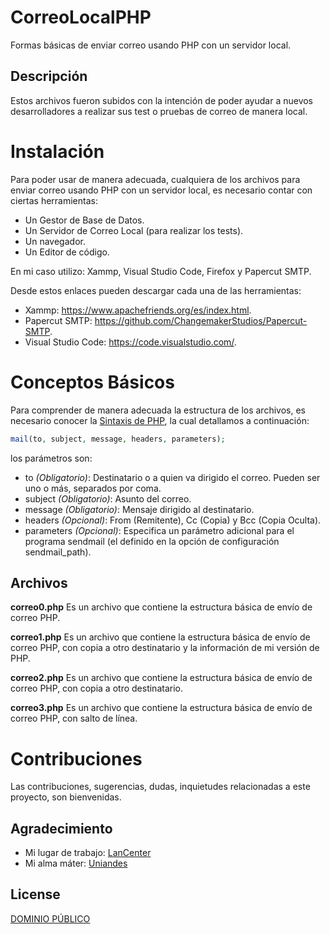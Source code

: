 # CorreoLocalPHP
Formas básicas de enviar correo usando PHP con un servidor local.

## Descripción
Estos archivos fueron subidos con la intención de poder ayudar a nuevos desarrolladores a realizar sus test o pruebas de correo de manera local.

# Instalación
Para poder usar de manera adecuada, cualquiera de los archivos para enviar correo usando PHP con un servidor local, es necesario contar con ciertas herramientas:
- Un Gestor de Base de Datos.
- Un Servidor de Correo Local (para realizar los tests).
- Un navegador.
- Un Editor de código.

En mi caso utilizo:
Xammp, Visual Studio Code, Firefox y Papercut SMTP.

Desde estos enlaces pueden descargar cada una de las herramientas:
- Xammp: https://www.apachefriends.org/es/index.html.
- Papercut SMTP: https://github.com/ChangemakerStudios/Papercut-SMTP.
- Visual Studio Code: https://code.visualstudio.com/.

# Conceptos Básicos
Para comprender de manera adecuada la estructura de los archivos, es necesario conocer la [Sintaxis de PHP](https://www.php.net/manual/es/function.mail.php), la cual detallamos a continuación:
```php
mail(to, subject, message, headers, parameters);
```
los parámetros son:
- to *(Obligatorio)*: Destinatario o a quien va dirigido el correo. Pueden ser uno o más, separados por coma.
- subject *(Obligatorio)*: Asunto del correo.
- message *(Obligatorio)*: Mensaje dirigido al destinatario.
- headers *(Opcional)*: From (Remitente), Cc (Copia) y Bcc (Copia Oculta).
- parameters *(Opcional)*: Especifica un parámetro adicional para el programa sendmail (el definido en la opción de configuración sendmail_path).

## Archivos
**correo0.php**
Es un archivo que contiene la estructura básica de envío de correo PHP.

**correo1.php**
Es un archivo que contiene la estructura básica de envío de correo PHP, con copia a otro destinatario y la información de mi versión de PHP.

**correo2.php**
Es un archivo que contiene la estructura básica de envío de correo PHP, con copia a otro destinatario.

**correo3.php**
Es un archivo que contiene la estructura básica de envío de correo PHP, con salto de línea.

# Contribuciones
Las contribuciones, sugerencias, dudas, inquietudes relacionadas a este proyecto, son bienvenidas.

## Agradecimiento
- Mi lugar de trabajo: [LanCenter](https://www.facebook.com/LanCenter.ec)
- Mi alma máter: [Uniandes](https://uniandes.edu.ec/)

## License
[DOMINIO PÚBLICO](https://choosealicense.com/licenses/unlicense/)
